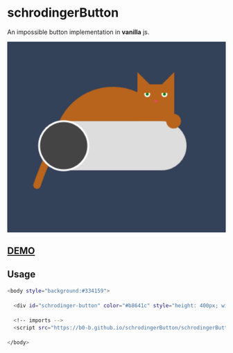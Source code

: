 # schrodingerButton

An impossible button implementation in <strong>vanilla</strong> js.

<img align="center" src="demo.PNG">

## [DEMO](https://codepen.io/b0-b/pen/OJwwyWL)

## Usage

```bash
<body style="background:#334159">

  <div id="schrodinger-button" color="#b8641c" style="height: 400px; width: 400px;"></div>
        
  <!-- imports -->
  <script src="https://b0-b.github.io/schrodingerButton/schrodingerButton.js" ></script>
        
</body>
```

